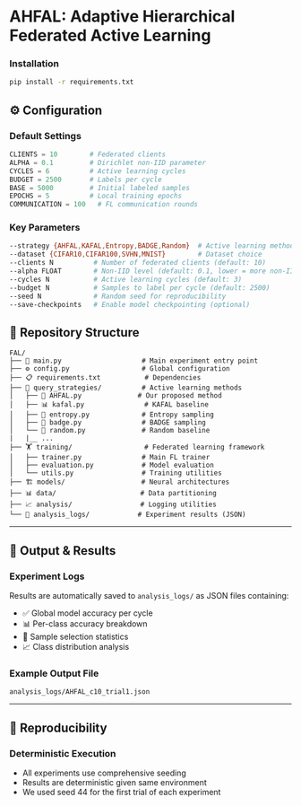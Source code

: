 # AHFAL: Adaptive Hierarchical Federated Active Learning


### Installation
```bash
pip install -r requirements.txt
```

## ⚙️ Configuration

### Default Settings
```python
CLIENTS = 10        # Federated clients
ALPHA = 0.1         # Dirichlet non-IID parameter  
CYCLES = 6          # Active learning cycles
BUDGET = 2500       # Labels per cycle
BASE = 5000         # Initial labeled samples
EPOCHS = 5          # Local training epochs
COMMUNICATION = 100   # FL communication rounds
```

### Key Parameters
```bash
--strategy {AHFAL,KAFAL,Entropy,BADGE,Random}  # Active learning method
--dataset {CIFAR10,CIFAR100,SVHN,MNIST}        # Dataset choice
--clients N          # Number of federated clients (default: 10)
--alpha FLOAT        # Non-IID level (default: 0.1, lower = more non-IID)
--cycles N           # Active learning cycles (default: 3)
--budget N           # Samples to label per cycle (default: 2500)
--seed N             # Random seed for reproducibility
--save-checkpoints   # Enable model checkpointing (optional)
```


## 📁 Repository Structure

```
FAL/
├── 📄 main.py                    # Main experiment entry point
├── ⚙️ config.py                  # Global configuration
├── 📋 requirements.txt           # Dependencies
├── 🧠 query_strategies/          # Active learning methods
│   ├── 🌟 AHFAL.py              # Our proposed method
│   ├── 📊 kafal.py               # KAFAL baseline
│   ├── 🎯 entropy.py             # Entropy sampling
│   ├── 🎪 badge.py               # BADGE sampling
│   └── 🎲 random.py              # Random baseline
|   |__ ...
├── 🏋️ training/                  # Federated learning framework
│   ├── trainer.py               # Main FL trainer
│   ├── evaluation.py            # Model evaluation
│   └── utils.py                 # Training utilities
├── 🏗️ models/                   # Neural architectures
├── 📊 data/                     # Data partitioning
├── 📈 analysis/                 # Logging utilities
└── 📁 analysis_logs/            # Experiment results (JSON)
```

---

## 💾 Output & Results

### Experiment Logs
Results are automatically saved to `analysis_logs/` as JSON files containing:
- ✅ Global model accuracy per cycle
- 📊 Per-class accuracy breakdown  
- 🎯 Sample selection statistics
- 📈 Class distribution analysis

### Example Output File
```
analysis_logs/AHFAL_c10_trial1.json
```

---
## 🔬 Reproducibility

### Deterministic Execution
-  All experiments use comprehensive seeding 
- Results are deterministic given same environment
- We used seed 44 for the first trial of each experiment
